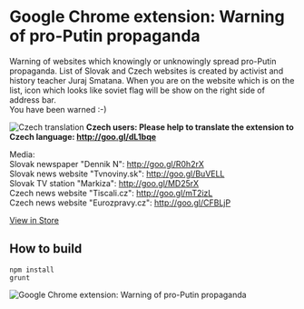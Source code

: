 # Google Chrome extension: Warning of pro-Putin propaganda

Warning of websites which knowingly or unknowingly spread pro-Putin propaganda. List of Slovak and Czech websites is created by activist and history teacher Juraj Smatana.
When you are on the website which is on the list, icon which looks like soviet flag will be show on the right side of address bar.  
You have been warned :-)

![Czech translation](http://icons.iconarchive.com/icons/icondrawer/flags/16/Czech-Republic-icon.png) **Czech users: Please help to translate the extension to Czech language: http://goo.gl/dL1bqe**

Media:  
Slovak newspaper "Dennik N": http://goo.gl/R0h2rX  
Slovak news website "Tvnoviny.sk": http://goo.gl/BuVELL  
Slovak TV station "Markiza": http://goo.gl/MD25rX  
Czech news website "Tiscali.cz": http://goo.gl/mT2izL  
Czech news website "Eurozpravy.cz": http://goo.gl/CFBLjP  

[View in Store](https://chrome.google.com/webstore/detail/upozornenie-na-putinovu-p/ajfhmidimnkpbhnkcckllicmhhdipmoo)  

## How to build

```
npm install
grunt
```

![Google Chrome extension: Warning of pro-Putin propaganda](http://radosdesign.github.io/propaganda-screenshot.jpg)

